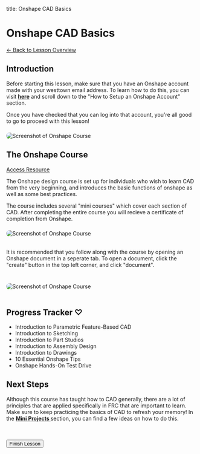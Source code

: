title: Onshape CAD Basics





<div id="lesson-id" data-lesson-id="onshapebasics"></div>
<h1 class="lesson-title">Onshape CAD Basics</h1>
<p class="lesson-subtitle">
  <a href="/design/cad/" class="lesson-back-inline">← Back to Lesson Overview</a>
</p>


<div class="lesson-article">

  <h2><strong>Introduction</strong></h2>

  <p>Before starting this lesson, make sure that you have an Onshape account made with your westtown email address. To learn how to do this, you can visit <strong><a href="/design/cad/whatis"> here</a></strong> and scroll down to the "How to Setup an Onshape Account" section.
  </p> 

  <p>Once you have checked that you can log into that account, you're all good to go to proceed with this lesson! </p>

  <img src="/assets/imgs/onshape_dashboard.png" alt="Screenshot of Onshape Course" style="max-width: 100%; border-radius: 8px; margin-top: 0.5rem;">


<div class="red-line"></div>

<div class="header-w-button">
  <h2><strong>The Onshape Course</strong></h2>
  <a href="https://learn.onshape.com/learn/learning-path/introduction-to-cad" target="_blank" rel="noopener noreferrer" class="article-button">
    Access Resource
  </a>
</div>

 <p>The Onshape design course is set up for individuals who wish to learn CAD from the very beginning, and introduces the basic functions of onshape as well as some best practices. </p>

  <p>The course includes several "mini courses" which cover each section of CAD. After completing the entire course you will recieve a certificate of completion from Onshape. </p>


<img src="/assets/imgs/onshape_new2cad.png" alt="Screenshot of Onshape Course" style="max-width: 100%; border-radius: 8px; margin-top: 0.5rem;">

<div style="margin-top: 2rem;"></div>

<p> It is recommended that you follow along with the course by opening an Onshape document in a seperate tab. To open a document, click the "create" button in the top left corner, and click "document". </p>

<div style="margin-top: 2rem;"></div>

<img src="/assets/imgs/onshape_create_document.png" alt="Screenshot of Onshape Course" style="max-width: 100%; border-radius: 8px; margin-top: 0.5rem;">


<div style="margin-top: 3rem;"></div>

<div class="red-line"></div>

<h2><strong>Progress Tracker &#x2661; </strong></h2>
<div style="margin-top: 1rem;"></div>

<ul id="onshape-progress-list" class="progress-list">
  <li data-id="onshape-section-1">Introduction to Parametric Feature-Based CAD</li>
  <li data-id="onshape-section-2">Introduction to Sketching</li>
  <li data-id="onshape-section-3">Introduction to Part Studios</li>
  <li data-id="onshape-section-4">Introduction to Assembly Design</li>
  <li data-id="onshape-section-5">Introduction to Drawings</li>
  <li data-id="onshape-section-6">10 Essential Onshape Tips</li>
  <li data-id="onshape-section-7">Onshape Hands-On Test Drive</li>
</ul>



<div class="red-line"></div>



<h2><strong>Next Steps</strong></h2>

<p> Although this course has taught how to CAD generally, there are a lot of principles that are applied specifically in FRC that are important to learn. Make sure to keep practicing the basics of CAD to refresh your memory! In the <strong><a href="/design/mini"> Mini Projects </a></strong> section, you can find a few ideas on how to do this.</p>

<div style="margin-top: 3rem;"></div>


<button id="finish-lesson" class="completed-lesson-button">
  Finish Lesson
</button>

<script>
  const listItems = document.querySelectorAll('#onshape-progress-list li');

  listItems.forEach(item => {
    const id = item.dataset.id;

    // Restore saved progress
    if (localStorage.getItem(id) === 'true') {
      item.classList.add('completed');
    }

    // Toggle completion on click
    item.addEventListener('click', () => {
      item.classList.toggle('completed');
      const isComplete = item.classList.contains('completed');
      localStorage.setItem(id, isComplete);
    });
  });
</script>

